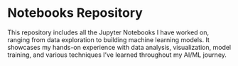 # Notebooks Repository

This repository includes all the Jupyter Notebooks I have worked on, ranging from data exploration to building machine learning models. It showcases my hands-on experience with data analysis, visualization, model training, and various techniques I’ve learned throughout my AI/ML journey.
